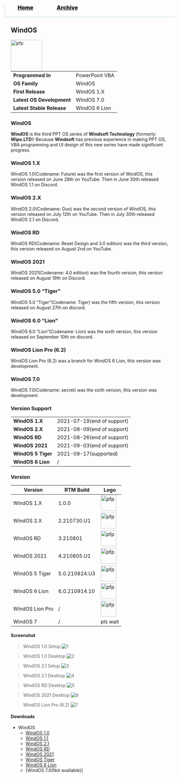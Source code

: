 <blockquote style="background: #0000;border-bottom: 1px solid #B2D2E1;height: 30px;margin: 0 -20px 20px;padding: 0px 20px 9px 40px;">
  <p style=""><a href="https://hexa-one.github.io/pptos-wiki/" style="font-size: 17px;font-weight: 900;font-style: normal;text-shadow: rgba(255,255,255,0.9) 0 1px 0;">Home</a>&nbsp;&nbsp;&nbsp;&nbsp;&nbsp;&nbsp;&nbsp;&nbsp;&nbsp;&nbsp;&nbsp;&nbsp;&nbsp;&nbsp;&nbsp;&nbsp;&nbsp;&nbsp;
    <a href="https://hexa-one.github.io/pptos-wiki/archive/" style="font-size: 17px;font-weight: 900;font-style: normal;text-shadow: rgba(255,255,255,0.9) 0 1px 0;">Archive</a>
  </p>
</blockquote>

## WindOS

<a>
  <img align="left" height="100" alt="pfp" src="https://user-images.githubusercontent.com/58103738/130485729-625c6986-0365-4286-840c-0641768f069e.png" />
</a>

|                           |                               |
| ------------------------- | ----------------------------- |
| **Programmed In**         | PowerPoint VBA                |
| **OS Family**             | WindOS                        |
| **First Release**         | WindOS 1.X                    |
| **Latest OS Development** | WindOS 7.0                    |
| **Latest Stable Release** | WindOS 6 Lion                 |

### WindOS

**WindOS** is the third PPT OS series of **Windsoft Technology** (formerly: **Wipo.LTD**)! Because **Windsoft** has previous experience in making PPT OS, VBA programming and UI design of this new series have made significant progress.

### WindOS 1.X

WindOS 1.0(Codename: Future) was the first version of WindOS, this version released on June 28th on YouTube. Then in June 30th released WindOS 1.1 on Discord.

### WindOS 2.X

WindOS 2.0(Codename: Duo) was the second version of WindOS, this version released on July 12th on YouTube. Then in July 30th released WindOS 2.1 on Discord.

### WindOS RD

WindOS RD(Codename: Reset Design and 3.0 edition) was the third version, this version released on August 2nd on YouTube.

### WindOS 2021

WindOS 2021(Codename: 4.0 edition) was the fourth version, this version released on August 19th on Discord.

### WindOS 5.0 “Tiger”

WindOS 5.0 “Tiger”(Codename: Tiger) was the fifth version, this version released on August 27th on discord.

### WindOS 6.0 “Lion”

WindOS 6.0 “Lion”(Codename: Lion) was the sixth version, this version released on September 10th on discord.

### WindOS Lion Pro (6.2)

WindOS Lion Pro (6.2) was a branch for WindOS 6 Lion, this version was development.

### WindOS 7.0 

WindOS 7.0(Codename: secret) was the sixth version, this version was development.

### Version Support

|                           |                               |
| ------------------------- | ----------------------------- |
| **WindOS 1.X**            | 2021-07-19(end of support)    |
| **WindOS 2.X**            | 2021-08-09(end of support)    |
| **WindOS RD**             | 2021-08-26(end of support)    |
| **WindOS 2021**           | 2021-09-03(end of support)    |
| **WindOS 5 Tiger**        | 2021-09-17(supported)         |
| **WindOS 6 Lion**        | /        |

### Version

| Version | RTM Build | Logo |
|---------|---|------|
| WindOS 1.X | 1.0.0 | <img align="left" height="50" alt="pfp" src= "https://user-images.githubusercontent.com/86305611/139008214-f44170f7-bfb8-4e18-b283-98c6de87a833.png" /> |
| WindOS 2.X | 2.210730.U1 | <img align="left" height="50" alt="pfp" src= "https://user-images.githubusercontent.com/86305611/139008438-4f50ffd5-77bc-40f9-9b17-1ac4722b3646.png" /> |
| WindOS RD | 3.210801 | <img align="left" height="50" alt="pfp" src= "https://user-images.githubusercontent.com/86305611/139008822-299e14af-d0fd-4e36-9f8b-d63f9b7f2f30.png" /> |
| WindOS 2021 |4.210805.U1　|  <img align="left" height="50" alt="pfp" src= "https://user-images.githubusercontent.com/86305611/139008872-8b1265c5-f31f-4a86-bc20-da0627c878f1.png" /> |
| WindOS 5 Tiger | 5.0.210824.U3 | <img align="left" height="50" alt="pfp" src= "https://user-images.githubusercontent.com/86305611/139009021-cab259d0-c59e-42b2-af6e-1a5719d4cb78.png" /> |
| WindOS 6 Lion | 6.0.210914.10 | <img align="left" height="50" alt="pfp" src= "https://user-images.githubusercontent.com/86305611/139009062-f04e3c7b-8a61-4060-9fd8-44556d2ce223.png" /> |
| WindOS Lion Pro | / | <img align="left" height="50" alt="pfp" src= "https://user-images.githubusercontent.com/86305611/139009581-61731754-d7d7-4579-8acb-e18fbb73de50.png" /> |
| WindOS 7 | / | pls wait |

#### Screenshot

> WindOS 1.0 Setup
![1](https://user-images.githubusercontent.com/58103738/130485926-a91ca18e-3cf6-4618-a285-5a1677953026.png)

> WindOS 1.0 Desktop
![2](https://user-images.githubusercontent.com/58103738/130486073-cb59968c-04c7-4e50-a290-bca69e67d0f1.png)

> WindOS 2.1 Setup
![3](https://user-images.githubusercontent.com/58103738/130486233-4e684ed3-1a39-4762-95e6-3c2f6ab2f340.png)

> WindOS 2.1 Desktop
![4](https://user-images.githubusercontent.com/58103738/130486248-2be9c50f-8337-42cc-8747-e897b4159931.png)

> WindOS RD Desktop
![5](https://user-images.githubusercontent.com/58103738/130486262-df75a88f-d6d1-4013-92f9-e9eacfc900ff.png)

> WindOS 2021 Desktop
![6](https://user-images.githubusercontent.com/58103738/130486276-233d5936-7cc9-4ed0-8504-7f42940edab9.png)

> WindOS Lion Pro (6.2)
![7](https://user-images.githubusercontent.com/86305611/139006602-ef8ac7be-1394-4d8f-8921-51dfdc277088.PNG)


#### Downloads

- WindOS
    - [WindOS 1.0](https://github.com/hexa-one/pptos-wiki/raw/gh-pages/files/Wind_OS/WindOS_1.0.pptm)
    - [WindOS 1.1](https://github.com/hexa-one/pptos-wiki/raw/gh-pages/files/Wind_OS/WindOS_1.1.ppsm)
    - [WindOS 2.1](https://github.com/hexa-one/pptos-wiki/raw/gh-pages/files/Wind_OS/Wind_OS_2.0.pptm)
    - [WindOS RD](https://github.com/hexa-one/pptos-wiki/raw/gh-pages/files/Wind_OS/WindOS_RD.pptm)
    - [WindOS 2021](https://github.com/hexa-one/pptos-wiki/raw/gh-pages/files/Wind_OS/WindOS_2021.pptm)
    - [WindOS Tiger](https://github.com/hexa-one/pptos-wiki/raw/gh-pages/files/Wind_OS/WindOS_Tiger.pptm)
    - [WindOS 6 Lion](https://github.com/hexa-one/pptos-wiki/raw/gh-pages/files/Wind_OS/WindOS_6_Lion.pptm)
    - [WindOS 7.0(Not available)]

<body style="background-image: url(https://raw.githubusercontent.com/hexa-one/pptos-wiki/gh-pages/assets/background/background.png);background-repeat: no-repeat;background-attachment: fixed;background-size: cover;">
